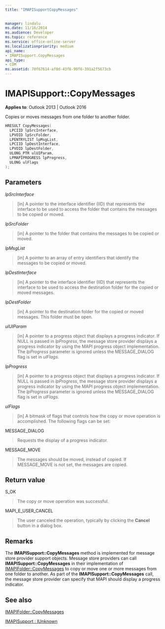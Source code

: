 ```yaml
---
title: "IMAPISupportCopyMessages"
 
 
manager: lindalu
ms.date: 11/16/2014
ms.audience: Developer
ms.topic: reference
ms.service: office-online-server
ms.localizationpriority: medium
api_name:
- IMAPISupport.CopyMessages
api_type:
- COM
ms.assetid: 70f67614-af0d-43f6-99f6-391a2f5673cb
---
```


# IMAPISupport::CopyMessages

  
  
**Applies to**: Outlook 2013 | Outlook 2016 
  
Copies or moves messages from one folder to another folder.
  
```cpp
HRESULT CopyMessages(
  LPCIID lpSrcInterface,
  LPVOID lpSrcFolder,
  LPENTRYLIST lpMsgList,
  LPCIID lpDestInterface,
  LPVOID lpDestFolder,
  ULONG_PTR ulUIParam,
  LPMAPIPROGRESS lpProgress,
  ULONG ulFlags
);
```

## Parameters

 _lpSrcInterface_
  
> [in] A pointer to the interface identifier (IID) that represents the interface to be used to access the folder that contains the messages to be copied or moved.
    
 _lpSrcFolder_
  
> [in] A pointer to the folder that contains the messages to be copied or moved.
    
 _lpMsgList_
  
> [in] A pointer to an array of entry identifiers that identify the messages to be copied or moved. 
    
 _lpDestInterface_
  
> [in] A pointer to the interface identifier (IID) that represents the interface to be used to access the destination folder for the copied or moved messages.
    
 _lpDestFolder_
  
> [in] A pointer to the destination folder for the copied or moved messages. This folder must be open.
    
 _ulUIParam_
  
> [in] A pointer to a progress object that displays a progress indicator. If NULL is passed in  _lpProgress_, the message store provider displays a progress indicator by using the MAPI progress object implementation. The  _lpProgress_ parameter is ignored unless the MESSAGE_DIALOG flag is set in  _ulFlags_.
    
 _lpProgress_
  
> [in] A pointer to a progress object that displays a progress indicator. If NULL is passed in  _lpProgress_, the message store provider displays a progress indicator by using the MAPI progress object implementation. The  _lpProgress_ parameter is ignored unless the MESSAGE_DIALOG flag is set in  _ulFlags_.
    
 _ulFlags_
  
> [in] A bitmask of flags that controls how the copy or move operation is accomplished. The following flags can be set:
    
MESSAGE_DIALOG 
  
> Requests the display of a progress indicator.
    
MESSAGE_MOVE 
  
> The messages should be moved, instead of copied. If MESSAGE_MOVE is not set, the messages are copied.
    
## Return value

S_OK 
  
> The copy or move operation was successful.
    
MAPI_E_USER_CANCEL 
  
> The user canceled the operation, typically by clicking the **Cancel** button in a dialog box. 
    
## Remarks

The **IMAPISupport::CopyMessages** method is implemented for message store provider support objects. Message store providers can call **IMAPISupport::CopyMessages** in their implementation of [IMAPIFolder::CopyMessages](imapifolder-copymessages.md) to copy or move one or more messages from one folder to another. As part of the **IMAPISupport::CopyMessages** call, the message store provider can specify that MAPI should display a progress indicator. 
  
## See also



[IMAPIFolder::CopyMessages](imapifolder-copymessages.md)
  
[IMAPISupport : IUnknown](imapisupportiunknown.md)

